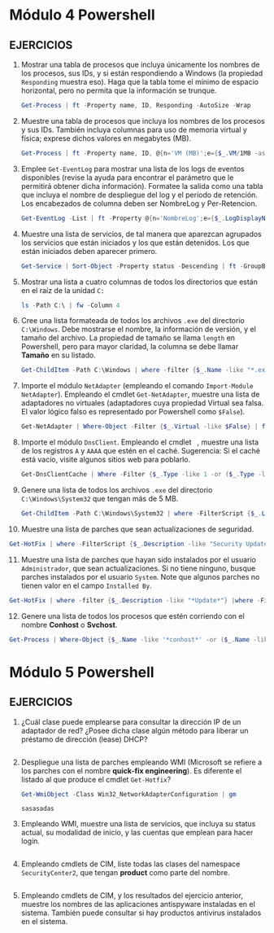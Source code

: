 # Módulo 4 Powershell

## EJERCICIOS
1. Mostrar una tabla de procesos que incluya únicamente los nombres de los
   procesos, sus IDs, y si están respondiendo a Windows (la propiedad
   ``Responding`` muestra eso). Haga que la tabla tome el mínimo de espacio
   horizontal, pero no permita que la información se trunque.
   
   ```powershell
   Get-Process | ft -Property name, ID, Responding -AutoSize -Wrap
   ```

2. Muestre una tabla de procesos que incluya los nombres de los procesos y sus
   IDs. También incluya columnas para uso de memoria virtual y física;
   exprese dichos valores en megabytes (MB).
   
   ```powershell
   Get-Process | ft -Property name, ID, @{n='VM (MB)';e={$_.VM/1MB -as [int]}}, @{n='PM (MB)';e={$_.PM/1MB -as [int]}}
   ```

3. Emplee ``Get-EventLog`` para mostrar una lista de los logs de eventos
   disponibles (revise la ayuda para encontrar el parámetro que le permitirá
   obtener dicha información). Formatee la salida como una tabla que incluya
   el nombre de despliegue del log y el período de retención. Los encabezados
   de columna deben ser NombreLog y Per-Retencion.
   
   ```powershell
   Get-EventLog -List | ft -Property @{n='NombreLog';e={$_.LogDisplayName}}, @{n='Per-Retencion';e={$_.MinimumRetentionDays}}
   ```

4. Muestre una lista de servicios, de tal manera que aparezcan agrupados los
   servicios que están iniciados y los que están detenidos. Los que están
   iniciados deben aparecer primero.
   
   ```powershell
   Get-Service | Sort-Object -Property status -Descending | ft -GroupBy status
   ```

5. Mostrar una lista a cuatro columnas de todos los directorios que están en
   el raíz de la unidad ``C:``
   
   ```powershell
   ls -Path C:\ | fw -Column 4
   ```

6. Cree una lista formateada de todos los archivos ``.exe`` del directorio
   ``C:\Windows``. Debe mostrarse el nombre, la información de versión, y el
   tamaño del archivo. La propiedad de tamaño se llama ``length`` en Powershell,
   pero para mayor claridad, la columna se debe llamar **Tamaño** en su listado.
   
   ```powershell
   Get-ChildItem -Path C:\Windows | where -filter {$_.Name -like "*.exe"} | fl  Name,VersionInfo, @{n='Tamano';e={$_.Length}}
   ```

7. Importe el módulo ``NetAdapter`` (empleando el comando ``Import-Module
   NetAdapter``).
   Empleando el cmdlet ``Get-NetAdapter``, muestre una lista de adaptadores no
   virtuales (adaptadores cuya propiedad Virtual sea falsa. El valor lógico
   falso es representado por Powershell como ``$False``).
   
   ```powershell
   Get-NetAdapter | Where-Object -Filter {$_.Virtual -like $False} | fl
   ```

8. Importe el módulo ``DnsClient``. Empleando el cmdlet `` ``,
   muestre una lista de los registros ``A`` y ``AAAA`` que estén en el caché.
   Sugerencia: Si el caché está vacío, visite algunos sitios web para poblarlo.
   
   ```powershell
   Get-DnsClientCache | Where -Filter {$_.Type -like 1 -or ($_.Type -like 28)} | fl
   ```

9. Genere una lista de todos los archivos ``.exe`` del directorio
   ``C:\Windows\System32`` que tengan más de 5 MB.
   
   ```powershell
   Get-ChildItem -Path C:\Windows\System32 | where -FilterScript {$_.Length -gt 5MB} | fl
   ```

10. Muestre una lista de parches que sean actualizaciones de seguridad.

   ```powershell
   Get-HotFix | where -FilterScript {$_.Description -like "Security Update"} | fl
   ```

11. Muestre una lista de parches que hayan sido instalados por el
    usuario ``Administrador``, que sean actualizaciones. Si no tiene ninguno,
    busque parches instalados por el usuario ``System``. Note que algunos parches
    no tienen valor en el campo ``Installed By``.

   ```powershell
   Get-HotFix | where -filter {$_.Description -like "*Update*"} |where -FilterScript {$_.InstalledBy -like "*System*"}
   ```
12. Genere una lista de todos los procesos que estén corriendo con el nombre
    **Conhost** o **Svchost**.
   ```powershell
   Get-Process | Where-Object {$_.Name -like '*conhost*' -or ($_.Name -like 'svchost')} | fl
   ```   
    
# Módulo 5 Powershell

## EJERCICIOS
1. ¿Cuál clase puede emplearse para consultar la dirección IP de un adaptador
   de red? ¿Posee dicha clase algún método para liberar un préstamo de
   dirección (lease) DHCP?
   ```powershell
   
   ```   
   
2. Despliegue una lista de parches empleando WMI (Microsoft se refiere a los
   parches con el nombre **quick-fix engineering**). Es diferente el listado al
   que produce el cmdlet ``Get-Hotfix``?
   
   ```powershell
   Get-WmiObject -Class Win32_NetworkAdapterConfiguration | gm
   ```    
   
   ```console
   sasasadas
   ``` 

3. Empleando WMI, muestre una lista de servicios, que incluya su status actual,
   su modalidad de inicio, y las cuentas que emplean para hacer login.
   
   ```powershell
   
   ``` 
4. Empleando cmdlets de CIM, liste todas las clases del namespace
   ``SecurityCenter2``, que tengan **product** como parte del nombre.
   
   ```powershell
   
   ``` 
5. Empleando cmdlets de CIM, y los resultados del ejercicio anterior, muestre
   los nombres de las aplicaciones antispyware instaladas en el sistema.
   También puede consultar si hay productos antivirus instalados en el sistema.
   
   ```powershell
   
   ``` 
